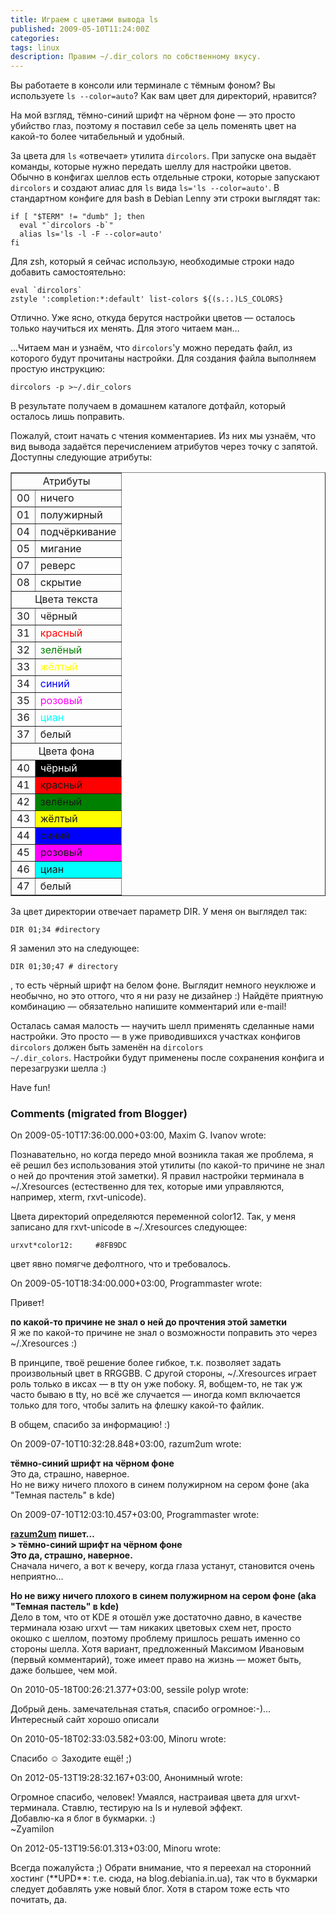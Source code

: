 ```yaml
---
title: Играем с цветами вывода ls
published: 2009-05-10T11:24:00Z
categories: 
tags: linux
description: Правим ~/.dir_colors по собственному вкусу.
---
```


Вы работаете в консоли или терминале с тёмным фоном? Вы используете <code>ls --color=auto</code>? Как вам цвет для директорий, нравится?

На мой взгляд, тёмно-синий шрифт на чёрном фоне — это просто убийство глаз, поэтому я поставил себе за цель поменять цвет на какой-то более читабельный и удобный.

За цвета для <code>ls</code> «отвечает» утилита <code>dircolors</code>. При запуске она выдаёт команды, которые нужно передать шеллу для настройки цветов. Обычно в конфигах шеллов есть отдельные строки, которые запускают <code>dircolors</code> и создают алиас для <code>ls</code> вида <code>ls='ls --color=auto'</code>. В стандартном конфиге для bash в Debian Lenny эти строки выглядят так:
```
if [ "$TERM" != "dumb" ]; then
  eval "`dircolors -b`"
  alias ls='ls -l -F --color=auto'
fi
```
Для zsh, который я сейчас использую, необходимые строки надо добавить самостоятельно:
```
eval `dircolors`
zstyle ':completion:*:default' list-colors ${(s.:.)LS_COLORS}
```
Отлично. Уже ясно, откуда берутся настройки цветов — осталось только научиться их менять. Для этого читаем ман…

…Читаем ман и узнаём, что `dircolors`'у можно передать файл, из которого будут прочитаны настройки. Для создания файла выполняем простую инструкцию:
```
dircolors -p >~/.dir_colors
```
В результате получаем в домашнем каталоге дотфайл, который осталось лишь поправить.

Пожалуй, стоит начать с чтения комментариев. Из них мы узнаём, что вид вывода задаётся перечислением атрибутов через точку с запятой. Доступны следующие атрибуты:<table border="1px"><tr><td colspan="2" align="center">Атрибуты</td></tr><tr><td>00</td><td>ничего</td></tr><tr><td>01</td><td>полужирный</td></tr><tr><td>04</td><td>подчёркивание</td></tr><tr><td>05</td><td>мигание</td></tr><tr><td>07</td><td>реверс</td></tr><tr><td>08</td><td>скрытие</td></tr><tr><td colspan="2" align="center">Цвета текста</td></tr><tr><td>30</td><td>чёрный</td></tr><tr><td>31</td><td><font color="red">красный</font></td></tr><tr><td>32</td><td><font color="green">зелёный</font></td></tr><tr><td>33</td><td><font color="yellow">жёлтый</font></td></tr><tr><td>34</td><td><font color="blue">синий</font></td></tr><tr><td>35</td><td><font color="magenta">розовый</font></td></tr><tr><td>36</td><td><font color="cyan">циан</font></td></tr><tr><td>37</td><td>белый</td></tr><tr><td colspan="2" align="center">Цвета фона</td></tr><tr><td>40</td><td bgcolor="black"><font color="white">чёрный</font></td></tr><tr><td>41</td><td bgcolor="red">красный</td></tr><tr><td>42</td><td bgcolor="green">зелёный</td></tr><tr><td>43</td><td bgcolor="yellow">жёлтый</td></tr><tr><td>44</td><td bgcolor="blue">синий</td></tr><tr><td>45</td><td bgcolor="magenta">розовый</td></tr><tr><td>46</td><td bgcolor="cyan">циан</td></tr><tr><td>47</td><td>белый</td></tr></table>

За цвет директории отвечает параметр DIR. У меня он выглядел так:
```
DIR 01;34 #directory
```
Я заменил это на следующее:
```
DIR 01;30;47 # directory
```
, то есть чёрный шрифт на белом фоне. Выглядит немного неуклюже и необычно, но это оттого, что я ни разу не дизайнер :) Найдёте приятную комбинацию — обязательно напишите комментарий или e-mail!

Осталась самая малость — научить шелл применять сделанные нами настройки. Это просто — в уже приводившихся участках конфигов <code>dircolors</code> должен быть заменён на <code>dircolors ~/.dir_colors</code>. Настройки будут применены после сохранения конфига и перезагрузки шелла :)

Have fun!


<h3 id='hakyll-convert-comments-title'>Comments (migrated from Blogger)</h3>
<div class='hakyll-convert-comment'>
<p class='hakyll-convert-comment-date'>On 2009-05-10T17:36:00.000+03:00, Maxim G. Ivanov wrote:</p>
<p class='hakyll-convert-comment-body'>
Познавательно, но когда передо мной возникла такая же проблема, я её решил без использования этой утилиты (по какой-то причине не знал о ней до прочтения этой заметки).  Я правил настройки терминала в ~/.Xresources (естественно для тех, которые ими управляются, например, xterm, rxvt-unicode).

Цвета директорий определяются переменной color12.  Так, у меня записано для rxvt-unicode в ~/.Xresources следующее:
```
urxvt*color12:     #8FB9DC
```

цвет явно помягче дефолтного, что и требовалось.
</p>
</div>

<div class='hakyll-convert-comment'>
<p class='hakyll-convert-comment-date'>On 2009-05-10T18:34:00.000+03:00, Programmaster wrote:</p>
<p class='hakyll-convert-comment-body'>
Привет!

<B>по какой-то причине не знал о ней до прочтения этой заметки</B><br/>
Я же по какой-то причине не знал о возможности поправить это через ~/.Xresources :)

В принципе, твоё решение более гибкое, т.к. позволяет задать произвольный цвет в RRGGBB. С другой стороны, ~/.Xresources играет роль только в иксах — в tty он уже побоку. Я, вобщем-то, не так уж часто бываю в tty, но всё же случается — иногда комп включается только для того, чтобы залить на флешку какой-то файлик.

В общем, спасибо за информацию! :)
</p>
</div>

<div class='hakyll-convert-comment'>
<p class='hakyll-convert-comment-date'>On 2009-07-10T10:32:28.848+03:00, razum2um wrote:</p>
<p class='hakyll-convert-comment-body'>
<b>тёмно-синий шрифт на чёрном фоне</b><br/>
Это да, страшно, наверное. <br/>
Но не вижу ничего плохого в синем полужирном на сером фоне (aka &quot;Темная пастель&quot; в kde)
</p>
</div>

<div class='hakyll-convert-comment'>
<p class='hakyll-convert-comment-date'>On 2009-07-10T12:03:10.457+03:00, Programmaster wrote:</p>
<p class='hakyll-convert-comment-body'>
<b><a href="http://razum2um.alwaysdata.net/" rel="nofollow">razum2um</a> пишет…</b><br/>
<b>&gt; тёмно-синий шрифт на чёрном фоне<br/>
Это да, страшно, наверное.</b><br/>
Сначала ничего, а вот к вечеру, когда глаза устанут, становится очень неприятно…

<b>Но не вижу ничего плохого в синем полужирном на сером фоне (aka &quot;Темная пастель&quot; в kde)</b><br/>
Дело в том, что от KDE я отошёл уже достаточно давно, в качестве терминала юзаю urxvt — там никаких цветовых схем нет, просто окошко с шеллом, поэтому проблему пришлось решать именно со стороны шелла. Хотя вариант, предложенный Максимом Ивановым (первый комментарий), тоже имеет право на жизнь — может быть, даже большее, чем мой.
</p>
</div>

<div class='hakyll-convert-comment'>
<p class='hakyll-convert-comment-date'>On 2010-05-18T00:26:21.377+03:00, sessile polyp wrote:</p>
<p class='hakyll-convert-comment-body'>
Добрый день. замечательная статья, спасибо огромное:-)... Интересный сайт хорошо описали
</p>
</div>

<div class='hakyll-convert-comment'>
<p class='hakyll-convert-comment-date'>On 2010-05-18T02:33:03.582+03:00, Minoru wrote:</p>
<p class='hakyll-convert-comment-body'>
Спасибо ☺ Заходите ещё! ;)
</p>
</div>

<div class='hakyll-convert-comment'>
<p class='hakyll-convert-comment-date'>On 2012-05-13T19:28:32.167+03:00, Анонимный wrote:</p>
<p class='hakyll-convert-comment-body'>
Огромное спасибо, человек! Умаялся, настраивая цвета для urxvt-терминала. Ставлю, тестирую на ls и нулевой эффект.<br/>
Добавлю-ка я блог в букмарки. :)<br/>
~Zyamilon
</p>
</div>

<div class='hakyll-convert-comment'>
<p class='hakyll-convert-comment-date'>On 2012-05-13T19:56:01.313+03:00, Minoru wrote:</p>
<p class='hakyll-convert-comment-body'>
Всегда пожалуйста ;) Обрати внимание, что я переехал на сторонний хостинг (**UPD**: т.е. сюда, на blog.debiania.in.ua), так что в букмарки следует добавлять уже новый блог. Хотя в старом тоже есть что почитать, да.
</p>
</div>



